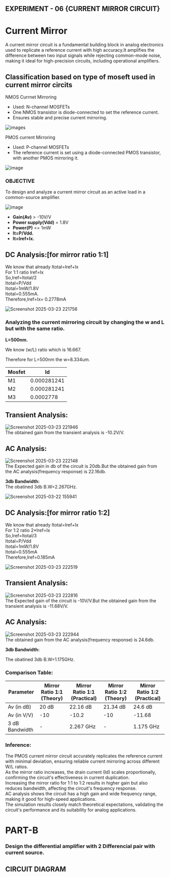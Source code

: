 ## EXPERIMENT - 06 {CURRENT MIRROR CIRCUIT}  
# Current Mirror 
A current mirror circuit is a fundamental building block in analog electronics used to replicate a reference current with high accuracy.It amplifies the difference between two input signals while rejecting common-mode noise, making it ideal for high-precision circuits, including operational amplifiers.  

## Classification based on type of moseft used in current mirror circits  
NMOS Currnet Mirroring  
   - Used: N-channel MOSFETs  
   - One NMOS transistor is diode-connected  to set the reference current.  
   - Ensures stable and precise current mirroring.  

![images](https://github.com/user-attachments/assets/af301326-3b42-4a14-84d0-20c50c3e3bb4)  

PMOS current Mirroring
   - Used: P-channel MOSFETs
   - The reference current is set using a diode-connected PMOS transistor, with another PMOS mirroring it.

![image](https://github.com/user-attachments/assets/1a870006-1e99-448a-b5e7-c4ddd99f8417)

### OBJECTIVE
  To design and analyze a current mirror circuit as an active load in a common-source amplifier.  

  ![image](https://github.com/user-attachments/assets/d78da15e-9d51-4c8b-b3c1-73b958d48fff)  

  
  - **Gain(Av)** > -10V/V
  - **Power supply(Vdd)** = 1.8V
  - **Power(P)** <= 1mW
  - **It=P/Vdd.**
  - **It=Iref+Ix.**

## DC Analysis:[for mirror ratio 1:1]  

We know that already Itotal=Iref+Ix  
For 1:1 ratio Iref=Ix  
So,Iref=Itotal/2  
Itotal=P/Vdd  
Itotal=1mW/1.8V  
Itotal=0.555mA.  
Therefore,Iref=Ix= 0.2778mA  

![Screenshot 2025-03-23 221756](https://github.com/user-attachments/assets/21d81de3-4186-430e-95d5-fb614443a823)  

### Analyzing the current mirroring circuit by changing the w and L but with the same ratio.  

**L=500nm.**

We know (w/L) ratio which is 16.667.

Therefore for L=500nm the w=8.334um.

|  Mosfet   |      Id       |  
|-----------|---------------|
|  M1       |   0.000281241 |             
|  M2       |   0.000281241 |             
|  M3       |   0.0002778   |       

## Transient Analysis:  

![Screenshot 2025-03-23 221946](https://github.com/user-attachments/assets/be56f207-c1fc-464a-acc8-6445a1199073)  
The obtained gain from the transient analysis is -10.2V/V.  

## AC Analysis:

![Screenshot 2025-03-23 222148](https://github.com/user-attachments/assets/696c6eed-7d79-48c3-8b3b-5e54bd74f039)  
The Expected gain in db of the circuit is 20db.But the obtained gain from the AC analysis(frequency response) is 22.16db.  

**3db Bandwidth:**  
The obatined 3db B.W=2.267GHz.  


![Screenshot 2025-03-22 155941](https://github.com/user-attachments/assets/f162d225-40dd-4f49-b466-eae9243c31a6)  


## DC Analysis:[for mirror ratio 1:2]  

We know that already Itotal=Iref+Ix    
For 1:2 ratio 2*Iref=Ix  
So,Iref=Itotal/3  
Itotal=P/Vdd  
Itotal=1mW/1.8V  
Itotal=0.555mA    
Therefore,Iref=0.185mA  

![Screenshot 2025-03-23 222519](https://github.com/user-attachments/assets/4c45186d-81c5-4add-8565-c94b756087ce)  

## Transient Analysis:  

![Screenshot 2025-03-23 222816](https://github.com/user-attachments/assets/e4a79bdb-80de-40c9-9d7c-265384f2e129)  
The Expected gain of the circuit is -10V/V.But the obtained gain from the transient analysis is -11.68V/V.  

## AC Analysis:  

![Screenshot 2025-03-23 222944](https://github.com/user-attachments/assets/10d5cd69-e8bf-4f04-8c55-aabb55e1ec70)  
The obtained gain from the AC analysis(frequency response) is 24.6db.  


**3db Bandwidth:**

The obatined 3db B.W=1.175GHz.  

### **Comparison Table:**
| **Parameter** | **Mirror Ratio 1:1** (Theory) | **Mirror Ratio 1:1** (Practical) | **Mirror Ratio 1:2** (Theory) | **Mirror Ratio 1:2** (Practical) |
|---------------|-------------------------------|----------------------------------|-------------------------------|----------------------------------|
| Av (in dB)    |         20 dB                 |       22.16 dB                   |          21.34 dB             |           24.6 dB                |
| Av (in V/V)   |          -10                  |        -10.2                     |           -10                 |           -11.68                 |
| 3 dB Bandwidth|           -                   |       2.267 GHz                  |             -                 |           1.175 GHz              |  


### Inference:  

The PMOS current mirror circuit accurately replicates the reference current with minimal deviation, ensuring reliable current mirroring across different W/L 
ratios.  
As the mirror ratio increases, the drain current (Id) scales proportionally, confirming the circuit's effectiveness in current duplication.  
Increasing the mirror ratio for 1:1 to 1:2 results in higher gain but also reduces bandwidth, affecting the circuit's frequency response.  
AC analysis shows the circuit has a high gain and wide frequency range, making it good for high-speed applications.  
The simulation results closely match theoretical expectations, validating the circuit's performance and its suitability for analog applications.  



# PART-B  

### Design the differential amplifier with 2 Differencial pair with current source.  

## CIRCUIT DIAGRAM 


















    






  


